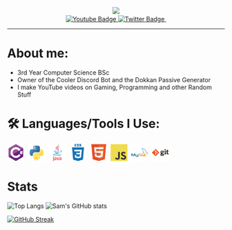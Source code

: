 <div id="header" align="center">
  <img src="https://media.giphy.com/media/Dh5q0sShxgp13DwrvG/giphy.gif"/>
</div>

<div id="badges", align=center>
  <a href="https://www.youtube.com/channel/UCMt7ZwKIAoE3tIDudviqUSA">
    <img src="https://img.shields.io/badge/YouTube-red?style=for-the-badge&logo=youtube&logoColor=white" alt="Youtube Badge"/>
  </a>
  <a href="https://twitter.com/samueljesuthas">
    <img src="https://img.shields.io/badge/Twitter-blue?style=for-the-badge&logo=twitter&logoColor=white" alt="Twitter Badge"/>
  </a>
  <img src="https://komarev.com/ghpvc/?username=samjesus8&style=flat-square&color=blue" alt=""/>
</div>

---

# About me:

- 3rd Year Computer Science BSc
- Owner of the Cooler Discord Bot and the Dokkan Passive Generator
- I make YouTube videos on Gaming, Programming and other Random Stuff

# :hammer_and_wrench: Languages/Tools I Use:
<div>
  <img src="https://github.com/devicons/devicon/blob/master/icons/csharp/csharp-original.svg" title="C-Sharp" alt="C#" width="40" height="40"/>&nbsp;
  <img src="https://github.com/devicons/devicon/blob/master/icons/python/python-original.svg" title="Python" alt="Python" width="40" height="40"/>&nbsp;
  <img src="https://github.com/devicons/devicon/blob/master/icons/java/java-original-wordmark.svg" title="Java" alt="Java" width="40" height="40"/>&nbsp;
  <img src="https://github.com/devicons/devicon/blob/master/icons/css3/css3-plain-wordmark.svg"  title="CSS3" alt="CSS" width="40" height="40"/>&nbsp;
  <img src="https://github.com/devicons/devicon/blob/master/icons/html5/html5-original.svg" title="HTML5" alt="HTML" width="40" height="40"/>&nbsp;
  <img src="https://github.com/devicons/devicon/blob/master/icons/javascript/javascript-original.svg" title="JavaScript" alt="JavaScript" width="40" height="40"/>&nbsp;
  <img src="https://github.com/devicons/devicon/blob/master/icons/mysql/mysql-original-wordmark.svg" title="MySQL"  alt="MySQL" width="40" height="40"/>&nbsp;
  <img src="https://github.com/devicons/devicon/blob/master/icons/git/git-original-wordmark.svg" title="Git" **alt="Git" width="40" height="40"/>
</div>

# Stats

![Top Langs](https://github-readme-stats.vercel.app/api/top-langs/?username=samjesus8&theme=tokyonight)
![Sam's GitHub stats](https://github-readme-stats.vercel.app/api?username=samjesus8&theme=chartreuse-dark&show_icons=true)

[![GitHub Streak](http://github-readme-streak-stats.herokuapp.com?user=samjesus8&theme=dark&background=000000)](https://git.io/streak-stats)
